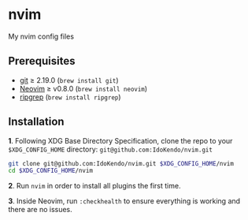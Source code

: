 # nvim
My nvim config files

## Prerequisites

* [git](https://git-scm.com/) ≥ 2.19.0 (`brew install git`)
* [Neovim](https://github.com/neovim/neovim/wiki/Installing-Neovim) ≥ v0.8.0 (`brew install neovim`)
* [ripgrep](https://github.com/BurntSushi/ripgrep) (`brew install ripgrep`)

## Installation
**1**. Following XDG Base Directory Specification, clone the repo to your `$XDG_CONFIG_HOME` directory: `git@github.com:IdoKendo/nvim.git`

```bash
git clone git@github.com:IdoKendo/nvim.git $XDG_CONFIG_HOME/nvim
cd $XDG_CONFIG_HOME/nvim
```

**2**. Run `nvim` in order to install all plugins the first time.

**3**. Inside Neovim, run `:checkhealth` to ensure everything is working and there are no issues.
